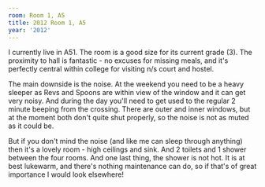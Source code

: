 ```yaml
---
room: Room 1, A5
title: 2012 Room 1, A5
year: '2012'
---
```


I currently live in A51. The room is a good size for its current grade (3). The proximity to hall is fantastic - no excuses for missing meals, and it's perfectly central within college for visiting n/s court and hostel.

The main downside is the noise. At the weekend you need to be a heavy sleeper as Revs and Spoons are within view of the window and it can get very noisy. And during the day you'll need to get used to the regular 2 minute beeping from the crossing. There are outer and inner windows, but at the moment both don't quite shut properly, so the noise is not as muted as it could be.

But if you don't mind the noise (and like me can sleep through anything) then it's a lovely room - high ceilings and sink. And 2 toilets and 1 shower between the four rooms. And one last thing, the shower is not hot. It is at best lukewarm, and there's nothing maintenance can do, so if that's of great importance I would look elsewhere!